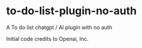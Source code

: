 # to-do-list-plugin-no-auth
A To do list chatgpt / AI plugin with no auth

Initial code credits to Openai, Inc.
